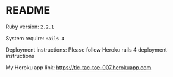 # README

Ruby version: `2.2.1`

System require: `Rails 4`

Deployment instructions:
Please follow Heroku rails 4 deployment instructions

My Heroku app link: https://tic-tac-toe-007.herokuapp.com
